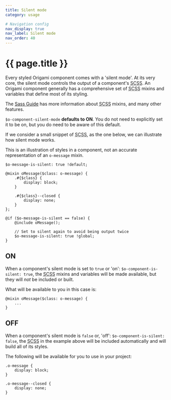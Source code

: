 ```yaml
---
title: Silent mode
category: usage

# Navigation config
nav_display: true
nav_label: Silent mode
nav_order: 40
---
```


# {{ page.title }}

Every styled Origami component comes with a 'silent mode'. At its very core, the silent mode controls the output of a component's <abbr title="Sassy Cascading Style Sheets">SCSS</abbr>.
An Origami component generally has a comprehensive set of <abbr title="Sassy Cascading Style Sheets">SCSS</abbr> mixins and variables that define most of its styling.

<aside>The <a href="https://sass-lang.com/guide" class="o-typography-link--external" target="\_blank" rel="noopener">Sass Guide</a> has more information about <abbr title="Sassy Cascading Style Sheets">SCSS</abbr> mixins, and many other features.</aside>

`$o-component-silent-mode` **defaults to ON**. You do not need to explicitly set it to be on, but you do need to be aware of this default.

If we consider a small snippet of <abbr title="Sassy Cascading Style Sheets">SCSS</abbr>, as the one below, we can illustrate how silent mode works.
<aside>This is an illustration of styles in a component, not an accurate representation of an <code>o-message</code> mixin.</aside>

<pre><code class="o-syntax-highlight--scss">$o-message-is-silent: true !default;

@mixin oMessage($class: o-message) {
	.#{$class} {
		display: block;
	}

	.#{$class}--closed {
		display: none;
	}
};

@if ($o-message-is-silent == false) {
	@include oMessage();

	// Set to silent again to avoid being output twice
	$o-message-is-silent: true !global;
}</code></pre>

## ON

When a component's silent mode is set to `true` or 'on': `$o-component-is-silent: true`, the <abbr title="Sassy Cascading Style Sheets">SCSS</abbr> mixins and variables will be made available, but they will _not_ be included or built.

What will be available to you in this case is:


<pre><code class="o-syntax-highlight--scss">@mixin oMessage($class: o-message) {
	...
}</code></pre>

## OFF
When a component's silent mode is `false` or, 'off': `$o-component-is-silent: false`, the <abbr title="Sassy Cascading Style Sheets">SCSS</abbr> in the example above will be included automatically and will build all of its styles.

The following will be available for you to use in your project:

<pre><code class="o-syntax-highlight--scss">.o-message {
	display: block;
}

.o-message--closed {
	display: none;
}</code></pre>
